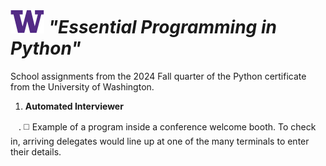 # ![UW logo](UW2.png) _"Essential Programming in Python"_

School assignments from the 2024 Fall quarter of the Python certificate from the University of Washington.

1. **Automated Interviewer**

 ㅤ. ◻️ Example of a program inside a conference welcome booth. To check in, arriving delegates would line up at one of the many terminals to enter their details.
